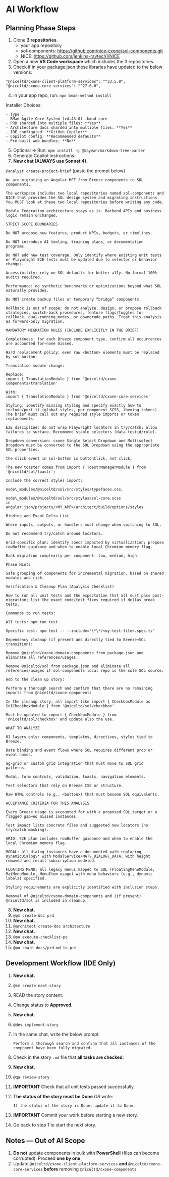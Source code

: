 # AI Workflow

## Planning Phase Steps

1. Clone **3 repositories**.
   - your app repository
   - sol-components: https://github.com/nice-cxone/sol-components.git  
   - NICE: https://github.com/jenkins-ravtech1/NICE
2. Open a new **VS Code workspace** which includes the 3 repositories.
3. Check if in your package.json these libraries have updated to the below versions:
```
"@niceltd/cxone-client-platform-services": "^33.5.0",
"@niceltd/cxone-core-services": "^27.6.0",
```
4. In your app repo, run: `npx bmad-method install`

Installer Choices:
```
- Type .
- BMad Agile Core System (v4.43.0) .bmad-core
- PRD sharded into multiple files: **Yes**
- Architecture docs sharded into multiple files: **Yes**
- IDE configured: **GitHub Copilot**
- Copilot config: **Recommended defaults**
- Pre-built web bundles: **No**
```
5. Optional => Run: `npm install -g @kayvan/markdown-tree-parser`
6. Generate Copilot instructions.
7. **New chat (ALWAYS use Sonnet 4).**

`@analyst create-project-brief` (paste the prompt below)
```
We are migrating an Angular MFE from Breeze components to SOL components.

The workspace includes two local repositories named sol-components and NICE that provides the SOL design system and migrating instructions. You MUST look at these two local repositories before writing any code.

Module Federation architecture stays as is. Backend APIs and business logic remain unchanged.

STRICT SCOPE BOUNDARIES

Do NOT propose new features, product KPIs, budgets, or timelines.

Do NOT introduce AI tooling, training plans, or documentation programs.

Do NOT add new test coverage. Only identify where existing unit tests or Playwright E2E tests must be updated due to selector or behavior changes.

Accessibility: rely on SOL defaults for better a11y. No formal 100% audits required.

Performance: no synthetic benchmarks or optimizations beyond what SOL naturally provides.

Do NOT create backup files or temporary “bridge” components.

Rollback is out of scope: do not analyze, design, or propose rollback strategies, switch-back procedures, feature flags/toggles for rollback, dual-running modes, or downgrade paths. Treat this analysis as forward-only migration.

MANDATORY MIGRATION RULES (INCLUDE EXPLICITLY IN THE BRIEF)

Completeness: for each Breeze component type, confirm all occurrences are accounted for—none missed.

Hard replacement policy: even raw <button> elements must be replaced by sol-button.

Translation module change:

Replace:
import { TranslationModule } from '@niceltd/cxone-components/translation'

With:
import { TranslationModule } from '@niceltd/cxone-core-services'

Styling: identify missing styling and specify exactly how to include/port it (global styles, per-component SCSS, theming tokens). The brief must call out any required style imports or token replacements.

E2E discipline: do not wrap Playwright locators in try/catch; allow failures to surface. Recommend stable selectors (data-testid/role).

Dropdown conversion: cxone Single Select Dropdown and Multiselect Dropdown must be converted to the SOL Dropdown using the appropriate SOL properties.

the click event in sol-button is buttonClick, not click.

The new toaster comes from import { ToastrManagerModule } from '@niceltd/sol/toastr';

Include the correct styles import:

node\_modules/@niceltd/sol/src/styles/typefaces.css,

node\_modules/@niceltd/sol/src/styles/sol-core.scss
in
angular.json/projects/<MY_APP>/architect/build/options/styles

Binding and Event Delta List

Where inputs, outputs, or handlers must change when switching to SOL.

Do not recommend try/catch around locators.

Grid-specific plan: identify specs impacted by virtualization; propose rowBuffer guidance and when to enable local Chromium memory flag.

Rank migration complexity per component: low, medium, high.

Phase Hints

Safe grouping of components for incremental migration, based on shared modules and risk.

Verification & Cleanup Plan (Analysis Checklist)

How to run all unit tests and the expectation that all must pass post-migration; list the exact code/test fixes required if deltas break tests.

Commands to run tests:

All tests: npm run test

Specific test: npm test -- --include="\*\*/<my-test-file>.spec.ts"

Dependency cleanup (if present and directly tied to Breeze→SOL transition):

Remove @niceltd/cxone-domain-components from package.json and eliminate all references/usages.

Remove @niceltd/sol from package.json and eliminate all references/usages if sol-components local repo is the sole SOL source.

Add to the clean up story:

Perform a thorough search and confirm that there are no remaining imports from @niceltd/cxone-components

In the cleanup story, all import like import { CheckboxModule as SolCheckboxModule } from '@niceltd/sol/checkbox'

Must be updated to import { CheckboxModule } from '@niceltd/sol/checkbox' and update also the use.

WHAT TO ANALYZE

UI layers only: components, templates, directives, styles tied to Breeze.

Data binding and event flows where SOL requires different prop or event names.

ag-grid or custom grid integration that must move to SOL grid patterns.

Modal, form controls, validation, toasts, navigation elements.

Test selectors that rely on Breeze CSS or structure.

Raw HTML controls (e.g., <button>) that must become SOL equivalents.

ACCEPTANCE CRITERIA FOR THIS ANALYSIS

Every Breeze usage is accounted for with a proposed SOL target or a flagged gap—no missed instances.

Test impact lists concrete files and suggested new locators (no try/catch masking).

GRID: E2E plan includes rowBuffer guidance and when to enable the local Chromium memory flag.

MODAL: all dialog instances have a documented path replacing DynamicDialog\* with ModalService/MAT\_DIALOG\_DATA, with height removed and result subscription modeled.

FLOATING MENU: all legacy menus mapped to SOL (FloatingMenuModule, MatMenuModule, MenuItem usage) with menu behaviors (e.g., dynamic labels) specified.

Styling requirements are explicitly identified with inclusion steps.

Removal of @niceltd/cxone-domain-components and (if present) @niceltd/sol is included in cleanup.
```
8. **New chat.**
9. `@pm create-doc prd`
10. **New chat.**
11. `@architect create-doc architecture`
12. **New chat.**
13. `@po execute-checklist-po`
14. **New chat.**
15. `@po shard docs/prd.md to prd`

## Development Workflow (IDE Only)

1. **New chat.**
2. `@sm create-next-story`
3. READ the story content.
4. Change status to **Approved**.
5. **New chat.**
6. `@dev implement-story`
7. In the same chat, write the below prompt:

       Perform a thorough search and confirm that all instances of the component have been fully migrated.

8. Check in the story `.md` file that **all tasks are checked**.
9. **New chat.**
10. `@qa review-story`
11. **IMPORTANT** Check that all unit tests passed successfully.
12. **The status of the story must be Done** _OR_ write:

        If the status of the story is Done, update it to Done.

13. **IMPORTANT** Commit your work before starting a new story.
14. Go back to step 1 to start the next story.

## Notes — Out of AI Scope

1. **Do not** update components in bulk with **PowerShell** (files can become corrupted). Proceed **one by one**.
2. Update `@niceltd/cxone-client-platform-services` **and** `@niceltd/cxone-core-services` **before** removing `@niceltd/cxone-components`.
